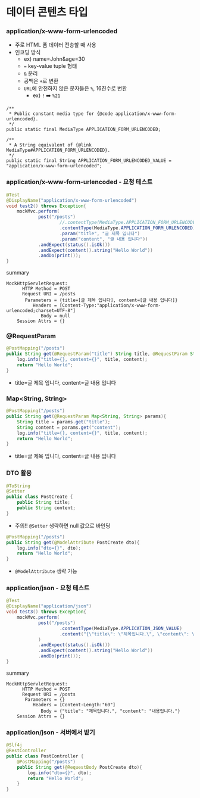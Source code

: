 # 데이터 콘텐츠 타입 


### application/x-www-form-urlencoded

- 주로 HTML 폼 데이터 전송할 때 사용 
- 인코딩 방식 
  - ex) name=John&age=30
  - `=` key-value tuple 형태
  - `&` 분리
  - 공백은 `+`로 변환
  - `URL`에 안전하지 않은 문자들은 `%`, 16진수로 변환 
    - ex) `!` ➡️ `%21`

```text
/**
 * Public constant media type for {@code application/x-www-form-urlencoded}.
 */
public static final MediaType APPLICATION_FORM_URLENCODED;

/**
 * A String equivalent of {@link MediaType#APPLICATION_FORM_URLENCODED}.
 */
public static final String APPLICATION_FORM_URLENCODED_VALUE = "application/x-www-form-urlencoded";
```

### application/x-www-form-urlencoded - 요청 테스트 

```java
@Test
@DisplayName("application/x-www-form-urlencoded")
void test2() throws Exception{
    mockMvc.perform(
            post("/posts")
                    //.contentType(MediaType.APPLICATION_FORM_URLENCODED_VALUE)
                    .contentType(MediaType.APPLICATION_FORM_URLENCODED)
                    .param("title", "글 제목 입니다")
                    .param("content", "글 내용 입니다"))
            .andExpect(status().isOk())
            .andExpect(content().string("Hello World"))
            .andDo(print());
}
```

summary
```text
MockHttpServletRequest:
      HTTP Method = POST
      Request URI = /posts
       Parameters = {title=[글 제목 입니다], content=[글 내용 입니다]}
          Headers = [Content-Type:"application/x-www-form-urlencoded;charset=UTF-8"]
             Body = null
    Session Attrs = {}
```

### @RequestParam

```java
@PostMapping("/posts")
public String get(@RequestParam("title") String title, @RequestParam String content){
    log.info("title={}, content={}", title, content);
    return "Hello World";
}
```
- title=글 제목 입니다, content=글 내용 입니다


### Map<String, String>

```java
@PostMapping("/posts")
public String get(@RequestParam Map<String, String> params){
    String title = params.get("title");
    String content = params.get("content");
    log.info("title={}, content={}", title, content);
    return "Hello World";
}
```
- title=글 제목 입니다, content=글 내용 입니다

### DTO 활용 

```java
@ToString
@Setter
public class PostCreate {
    public String title;
    public String content;
}
```
- 주의!! `@Setter` 생략하면 null 값으로 바인딩 

```java
@PostMapping("/posts")
public String get(@ModelAttribute PostCreate dto){
    log.info("dto={}", dto);
    return "Hello World";
}
```
- `@ModelAttribute` 생략 가능

### application/json - 요청 테스트 

```java
@Test
@DisplayName("application/json")
void test3() throws Exception{
    mockMvc.perform(
            post("/posts")
                    .contentType(MediaType.APPLICATION_JSON_VALUE)
                    .content("{\"title\": \"제목입니다.\", \"content\": \"내용입니다.\"}")
            )
            .andExpect(status().isOk())
            .andExpect(content().string("Hello World"))
            .andDo(print());
}
```

summary
```text
MockHttpServletRequest:
      HTTP Method = POST
      Request URI = /posts
       Parameters = {}
          Headers = [Content-Length:"60"]
             Body = {"title": "제목입니다.", "content": "내용입니다."}
    Session Attrs = {}
```

### application/json - 서버에서 받기

```java
@Slf4j
@RestController
public class PostController {
    @PostMapping("/posts")
    public String get(@RequestBody PostCreate dto){
        log.info("dto={}", dto);
        return "Hello World";
    }
}
```
